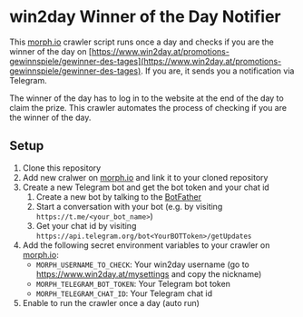 # win2day Winner of the Day Notifier

This [morph.io](https://morph.io) crawler script runs once a day and checks if you are the winner of the day on [https://www.win2day.at/promotions-gewinnspiele/gewinner-des-tages](https://www.win2day.at/promotions-gewinnspiele/gewinner-des-tages). If you are, it sends you a notification via Telegram.

The winner of the day has to log in to the website at the end of the day to claim the prize. This crawler automates the process of checking if you are the winner of the day.

## Setup

1. Clone this repository
2. Add new cralwer on [morph.io](https://morph.io) and link it to your cloned repository
3. Create a new Telegram bot and get the bot token and your chat id
    1. Create a new bot by talking to the [BotFather](https://t.me/botfather)
    2. Start a conversation with your bot (e.g. by visiting `https://t.me/<your_bot_name>`)
    3. Get your chat id by visiting `https://api.telegram.org/bot<YourBOTToken>/getUpdates`
4. Add the following secret environment variables to your crawler on [morph.io](https://morph.io):
   - `MORPH_USERNAME_TO_CHECK`: Your win2day username (go to https://www.win2day.at/mysettings and copy the nickname)
   - `MORPH_TELEGRAM_BOT_TOKEN`: Your Telegram bot token
   - `MORPH_TELEGRAM_CHAT_ID`: Your Telegram chat id
5. Enable to run the crawler once a day (auto run)